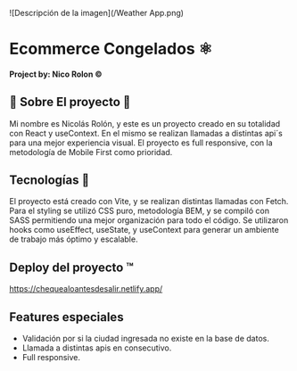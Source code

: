 ![Descripción de la imagen](/Weather App.png)


# Ecommerce Congelados ⚛️

####  Project by: Nico Rolon ©️

## 🔶 Sobre El proyecto 🔶
Mi nombre es Nicolás Rolón, y este es un proyecto creado en su totalidad con React y useContext. En el mismo se realizan llamadas a distintas api´s para una mejor experiencia visual. El proyecto es full responsive, con la metodología de Mobile First como prioridad. 


##  Tecnologías 🚶

El proyecto está creado con Vite, y se realizan distintas llamadas con Fetch. Para el styling se utilizó CSS puro, metodología BEM, y se compiló con SASS permitiendo una mejor organización para todo el código. Se utilizaron hooks como useEffect, useState, y useContext para generar un ambiente de trabajo más óptimo y escalable. 

## Deploy del proyecto ™️
https://chequealoantesdesalir.netlify.app/

##  Features especiales

- Validación por si la ciudad ingresada no existe en la base de datos.
- Llamada a distintas apis en consecutivo.
- Full responsive. 

